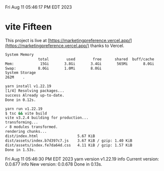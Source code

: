 Fri Aug 11 05:46:17 PM EDT 2023

# vite Fifteen


This project is live at [https://marketingpreference.vercel.app/](https://marketingpreference.vercel.app/) thanks to Vercel.

```bash
System Memory
               total        used        free      shared  buff/cache   available
Mem:            15Gi       3.8Gi       3.4Gi       565Mi       8.0Gi        10Gi
Swap:          8.0Gi       1.0Mi       8.0Gi
System Storage
262M	.
```
```bash
yarn install v1.22.19
[1/4] Resolving packages...
success Already up-to-date.
Done in 0.12s.
```
```bash
yarn run v1.22.19
$ tsc && vite build
vite v3.2.4 building for production...
transforming...
✓ 8 modules transformed.
rendering chunks...
dist/index.html                  5.67 KiB
dist/assets/index.b7d397c7.js    3.67 KiB / gzip: 1.40 KiB
dist/assets/index.fe7da64d.css   4.11 KiB / gzip: 1.57 KiB
Done in 1.53s.
```
Fri Aug 11 05:46:30 PM EDT 2023
yarn version v1.22.19
info Current version: 0.0.677
info New version: 0.0.678
Done in 0.13s.
